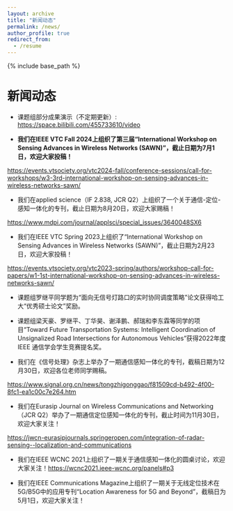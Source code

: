 ```yaml
---
layout: archive
title: "新闻动态"
permalink: /news/
author_profile: true
redirect_from:
  - /resume
---
```


{% include base_path %}

新闻动态
======
* 课题组部分成果演示（不定期更新）: https://space.bilibili.com/455733610/video

* **我们在IEEE VTC Fall 2024上组织了第三届“International Workshop on Sensing Advances in Wireless Networks (SAWN)”，截止日期为7月1日，欢迎大家投稿！**

https://events.vtsociety.org/vtc2024-fall/conference-sessions/call-for-workshops/w3-3rd-international-workshop-on-sensing-advances-in-wireless-networks-sawn/

* 我们在applied science（IF 2.838, JCR Q2）上组织了一个关于通信-定位-感知一体化的专刊，截止日期为8月20日，欢迎大家赐稿！

https://www.mdpi.com/journal/applsci/special_issues/3640048SX6

* 我们在IEEE VTC Spring 2023上组织了“International Workshop on Sensing Advances in Wireless Networks (SAWN)”，截止日期为2月23日，欢迎大家投稿！

https://events.vtsociety.org/vtc2023-spring/authors/workshop-call-for-papers/w1-1st-international-workshop-on-sensing-advances-in-wireless-networks-sawn/

* 课题组罗继平同学题为“面向无信号灯路口的实时协同调度策略”论文获得哈工大“优秀硕士论文”奖励。

* 课题组梁天豪、罗继平、丁华昊、谢泽鹏、郝瑞和李东霖等同学的项目“Toward Future Transportation Systems: Intelligent Coordination of Unsignalized Road Intersections for Autonomous Vehicles”获得2022年度IEEE 通信学会学生竞赛提名奖。

* 我们在《信号处理》杂志上举办了一期通信感知一体化的专刊，截稿日期为12月30日，欢迎各位老师同学赐稿。

https://www.signal.org.cn/news/tongzhigonggao/f81509cd-b492-4f00-8fc1-ea1c00c7e264.htm

* 我们在Eurasip Journal on Wireless Communications and Networking（JCR Q2）举办了一期通信定位感知一体化的专刊，截止时间为11月30日，欢迎大家关注！

https://jwcn-eurasipjournals.springeropen.com/integration-of-radar-sensing--localization-and-communications

* 我们在IEEE WCNC 2021上组织了一期关于通信感知一体化的圆桌讨论，欢迎大家关注！https://wcnc2021.ieee-wcnc.org/panels#p3

* 我们在IEEE Communications Magazine上组织了一期关于无线定位技术在5G/B5G中的应用专刊“Location Awareness for 5G and Beyond”，截稿日为5月1日，欢迎大家关注！

